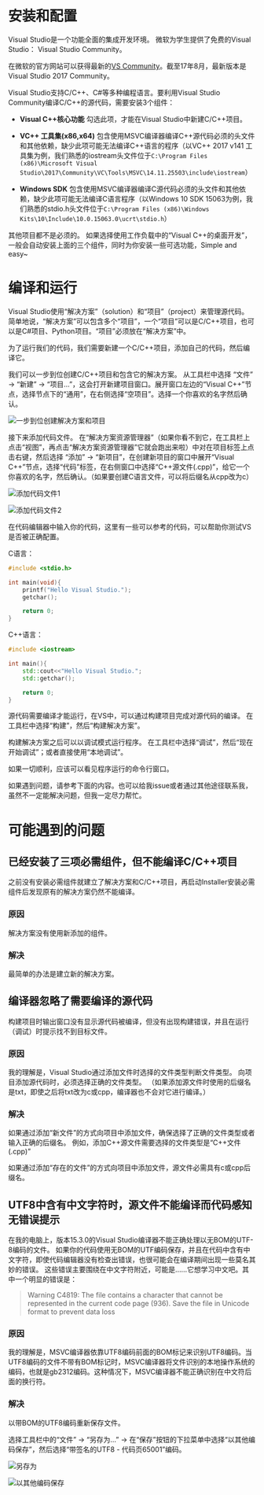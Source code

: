 # 安装和配置

Visual Studio是一个功能全面的集成开发环境。
微软为学生提供了免费的Visual Studio： Visual Studio Community。

在微软的官方网站可以获得最新的[VS Community](https://www.visualstudio.com/zh-hans/free-developer-offers/)。截至17年8月，最新版本是Visual Studio 2017 Community。

Visual Studio支持C/C++、C#等多种编程语言。要利用Visual Studio Community编译C/C++的源代码，需要安装3个组件：

* **Visual C++核心功能** 勾选此项，才能在Visual Studio中新建C/C++项目。

* **VC++ 工具集(x86,x64)** 包含使用MSVC编译器编译C++源代码必须的头文件和其他依赖，缺少此项可能无法编译C++语言的程序（以VC++ 2017 v141 工具集为例，我们熟悉的iostream头文件位于`C:\Program Files (x86)\Microsoft Visual Studio\2017\Community\VC\Tools\MSVC\14.11.25503\include\iostream`）

* **Windows SDK** 包含使用MSVC编译器编译C源代码必须的头文件和其他依赖，缺少此项可能无法编译C语言程序（以Windows 10 SDK 15063为例，我们熟悉的stdio.h头文件位于`C:\Program Files (x86)\Windows Kits\10\Include\10.0.15063.0\ucrt\stdio.h`）

其他项目都不是必须的。
如果选择使用工作负载中的“Visual C++的桌面开发”，一般会自动安装上面的三个组件，同时为你安装一些可选功能，Simple and easy~

# 编译和运行

Visual Studio使用“解决方案”（solution）和“项目”（project）来管理源代码。
简单地说，“解决方案”可以包含多个“项目”，一个“项目”可以是C/C++项目，也可以是C#项目、Python项目。“项目”必须放在“解决方案”中。

为了运行我们的代码，我们需要新建一个C/C++项目，添加自己的代码，然后编译它。

我们可以一步到位创建C/C++项目和包含它的解决方案。
从工具栏中选择 “文件” -> “新建” -> “项目...”，这会打开新建项目窗口。展开窗口左边的“Visual C++”节点，选择节点下的“通用”，在右侧选择“空项目”。选择一个你喜欢的名字然后确认。

![一步到位创建解决方案和项目](/camo/howto/setup-vs.md/creating-solution-and-project.png)

接下来添加代码文件。
在“解决方案资源管理器”（如果你看不到它，在工具栏上点击“视图”，再点击“解决方案资源管理器”它就会跑出来啦）中对在项目标签上点击右键，然后选择 “添加” -> “新项目”，在创建新项目的窗口中展开“Visual C++”节点，选择“代码”标签，在右侧窗口中选择“C++源文件(.cpp)”，给它一个你喜欢的名字，然后确认。（如果要创建C语言文件，可以将后缀名从cpp改为c）

![添加代码文件1](/camo/howto/setup-vs.md/creating-source-file.png)

![添加代码文件2](/camo/howto/setup-vs.md/creating-source-file-next.png)

在代码编辑器中输入你的代码，这里有一些可以参考的代码，可以帮助你测试VS是否被正确配置。

C语言：

```c
#include <stdio.h>

int main(void){
	printf("Hello Visual Studio.");
	getchar();

	return 0;
}

```

C++语言：

```cpp
#include <iostream>

int main(){
	std::cout<<"Hello Visual Studio.";
	std::getchar();

	return 0;
}

```

源代码需要编译才能运行，在VS中，可以通过构建项目完成对源代码的编译。
在工具栏中选择“构建”，然后“构建解决方案”。

构建解决方案之后可以以调试模式运行程序。
在工具栏中选择“调试”，然后“现在开始调试”；或者直接使用“本地调试”。

如果一切顺利，应该可以看见程序运行的命令行窗口。

如果遇到问题，请参考下面的内容。也可以给我issue或者通过其他途径联系我，虽然不一定能解决问题，但我一定尽力帮忙。

# 可能遇到的问题

## 已经安装了三项必需组件，但不能编译C/C++项目

之前没有安装必需组件就建立了解决方案和C/C++项目，再启动Installer安装必需组件后发现原有的解决方案仍然不能编译。

### 原因

解决方案没有使用新添加的组件。

### 解决

最简单的办法是建立新的解决方案。

## 编译器忽略了需要编译的源代码

构建项目时输出窗口没有显示源代码被编译，但没有出现构建错误，并且在运行（调试）时提示找不到目标文件。

### 原因

我的理解是，Visual Studio通过添加文件时选择的文件类型判断文件类型。
向项目添加源代码时，必须选择正确的文件类型。
（如果添加源文件时使用的后缀名是txt，即使之后将txt改为c或cpp，编译器也不会对它进行编译。）

### 解决

如果通过添加“新文件”的方式向项目中添加文件，确保选择了正确的文件类型或者输入正确的后缀名。
例如，添加C++源文件需要选择的文件类型是“C++文件(.cpp)”

如果通过添加“存在的文件”的方式向项目中添加文件，源文件必需具有c或cpp后缀名。

## UTF8中含有中文字符时，源文件不能编译而代码感知无错误提示

在我的电脑上，版本15.3.0的Visual Studio编译器不能正确处理以无BOM的UTF-8编码的文件。
如果你的代码使用无BOM的UTF编码保存，并且在代码中含有中文字符，即使代码编辑器没有检查出错误，也很可能会在编译期间出现一些莫名其妙的错误。
这些错误主要围绕在中文字符附近，可能是……它想学习中文吧。其中一个明显的错误是：

> Warning	C4819:	The file contains a character that cannot be represented in the current code page (936). Save the file in Unicode format to prevent data loss

### 原因

我的理解是，MSVC编译器依靠UTF8编码前面的BOM标记来识别UTF8编码。当UTF8编码的文件不带有BOM标记时，MSVC编译器将文件识别的本地操作系统的编码，也就是gb2312编码。这种情况下，MSVC编译器不能正确识别在中文符后面的换行符。

### 解决

以带BOM的UTF8编码重新保存文件。

选择工具栏中的“文件” -> “另存为...” -> 在“保存”按钮的下拉菜单中选择“以其他编码保存”，然后选择“带签名的UTF8 - 代码页65001”编码。

![另存为](/camo/howto/setup-vs.md/save-as.png)

![以其他编码保存](/camo/howto/setup-vs.md/save-as-advanced.png)
